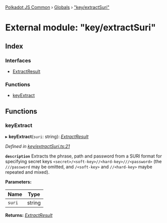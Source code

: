 [Polkadot JS Common](../README.md) › [Globals](../globals.md) › ["key/extractSuri"](_key_extractsuri_.md)

# External module: "key/extractSuri"

## Index

### Interfaces

* [ExtractResult](../interfaces/_key_extractsuri_.extractresult.md)

### Functions

* [keyExtract](_key_extractsuri_.md#keyextract)

## Functions

###  keyExtract

▸ **keyExtract**(`suri`: string): *[ExtractResult](../interfaces/_key_extractsuri_.extractresult.md)*

*Defined in [key/extractSuri.ts:21](https://github.com/polkadot-js/common/blob/fc9a5ac2/packages/util-crypto/src/key/extractSuri.ts#L21)*

**`description`** Extracts the phrase, path and password from a SURI format for specifying secret keys `<secret>/<soft-key>//<hard-key>///<password>` (the `///password` may be omitted, and `/<soft-key>` and `//<hard-key>` maybe repeated and mixed).

**Parameters:**

Name | Type |
------ | ------ |
`suri` | string |

**Returns:** *[ExtractResult](../interfaces/_key_extractsuri_.extractresult.md)*

